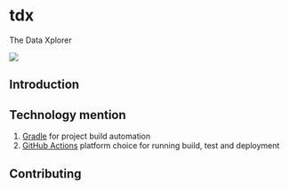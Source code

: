 # tdx

The Data Xplorer

![](https://github.com/sundayoyeniyi/tdx/workflows/.github/workflows/TDX%20Deployment%20Workflow/badge.svg)

## Introduction

## Technology mention

1. [Gradle](https://gradle.org/guides/#getting-started) for project build automation
1. [GitHub Actions](https://github.com/features/actions) platform choice for running build, test and deployment

## Contributing
